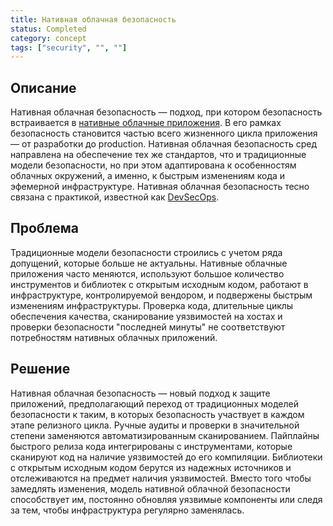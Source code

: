 ```yaml
---
title: Нативная облачная безопасность
status: Completed
category: concept
tags: ["security", "", ""]
---
```


## Описание

Нативная облачная безопасность — подход, при котором безопасность встраивается в [нативные облачные приложения](/cloud-native-apps/).
В его рамках безопасность становится частью всего жизненного цикла приложения — от разработки до production.
Нативная облачная безопасность сред направлена на обеспечение тех же стандартов, что и традиционные модели безопасности, 
но при этом адаптирована к особенностям облачных окружений, 
а именно, к быстрым изменениям кода и эфемерной инфраструктуре.
Нативная облачная безопасность тесно связана с практикой, известной как [DevSecOps](/devsecops/).

## Проблема

Традиционные модели безопасности строились с учетом ряда допущений, которые больше не актуальны.
Нативные облачные приложения часто меняются, используют большое количество инструментов и библиотек с открытым исходным кодом, 
работают в инфраструктуре, контролируемой вендором, и подвержены быстрым изменениям инфраструктуры.
Проверка кода, длительные циклы обеспечения качества, сканирование уязвимостей на хостах 
и проверки безопасности "последней минуты" не соответствуют потребностям нативных облачных приложений.

## Решение

Нативная облачная безопасность — новый подход к защите приложений, 
предполагающий переход от традиционных моделей безопасности к таким, 
в которых безопасность участвует в каждом этапе релизного цикла.
Ручные аудиты и проверки в значительной степени заменяются автоматизированным сканированием.
Пайплайны быстрого релиза кода интегрированы с инструментами, которые сканируют код на наличие уязвимостей до его компиляции.
Библиотеки с открытым исходным кодом берутся из надежных источников и отслеживаются на предмет наличия уязвимостей.
Вместо того чтобы замедлять изменения, модель нативной облачной безопасности способствует им, 
постоянно обновляя уязвимые компоненты или следя за тем, чтобы инфраструктура регулярно заменялась.
